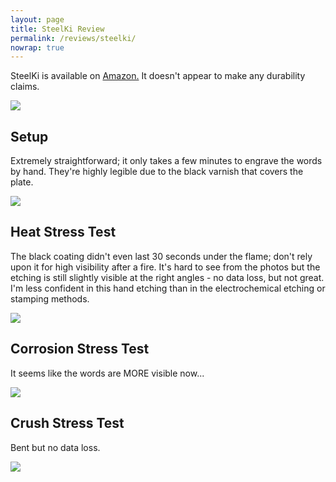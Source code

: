 ```yaml
---
layout: page
title: SteelKi Review
permalink: /reviews/steelki/
nowrap: true
---
```

SteelKi is available on <a href="https://www.amazon.com/SteelKi-Metal-Crypto-Backup-Engraver/dp/B07TJKXC3P/ref=sr_1_3">Amazon.</a> It doesn't appear to make any durability claims.

<img src="../../img/devices/steelki_new.jpeg" />

## Setup

Extremely straightforward; it only takes a few minutes to engrave the words by hand. They're highly legible due to the black varnish that covers the plate.

<img src="../../img/devices/steelki_setup.jpeg" />

## Heat Stress Test

The black coating didn't even last 30 seconds under the flame; don't rely upon it for high visibility after a fire. It's hard to see from the photos but the etching is still slightly visible at the right angles - no data loss, but not great. I'm less confident in this hand etching than in the electrochemical etching or stamping methods.

<img src="../../img/devices/steelki_heat.jpeg" />

## Corrosion Stress Test

It seems like the words are MORE visible now...

<img src="../../img/devices/steelki_acid.jpeg" />

## Crush Stress Test

Bent but no data loss.

<img src="../../img/devices/steelki_crush.jpeg" />

